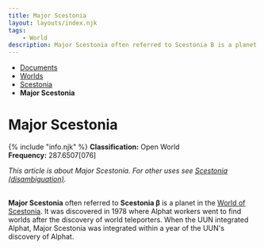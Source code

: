 ```yaml
---
title: Major Scestonia
layout: layouts/index.njk
tags:
    - World
description: Major Scestonia often referred to Scestonia B is a planet in the World of Scestonia. It was discovered in 1978 where Alphat workers went to find worlds after the discovery of world teleporters.
---
```

<nav class="text-sm breadcrumbs mb-5">
    <ul>
        <li><a href="/docs">Documents</a></li>
        <li><a href="/docs/world">Worlds</a></li>
        <li><a href="/docs/world/scestonia">Scestonia</a></li>
        <li><b>Major Scestonia</b></li>
    </ul>
</nav>
<div class="text-center"><h1>Major Scestonia</h1></div>

<div class="alert shadow-lg mb-5">
    <div>
        {% include "info.njk" %}
        <span>
        <b>Classification:</b> <span class="text-green-500">Open World</span><br>
        <b>Frequency:</b> 287.6507[076]
        </span>
    </div>
</div>

<i>This article is about Major Scestonia. For other uses see <a href="/docs/world/scestonia/disambig/">Scestonia (disambiguation)</a>.</i><br><br>

**Major Scestonia** often referred to **Scestonia β** is a planet in the <a href="/docs/world/scestonia">World of Scestonia</a>. It was discovered in 1978 where Alphat workers went to find worlds after the discovery of world teleporters. When the UUN integrated Alphat, Major Scestonia was integrated within a year of the UUN's discovery of Alphat.
